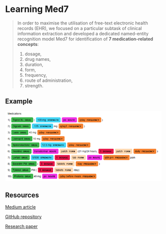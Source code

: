 # Learning Med7

> In order to maximise the utilisation of free-text electronic health records (EHR),
> we focused on a particular subtask of clinical information extraction and developed
> a dedicated named-entity recognition model Med7 for identification of
> **7 medication-related concepts**:
>
> 1. dosage,
> 1. drug names,
> 1. duration,
> 1. form,
> 1. frequency,
> 1. route of administration,
> 1. strength.

## Example

![Med7 NER tags](./images/med7-tags.png)

## Resources

[Medium article](https://medium.com/@kormilitzin/med7-clinical-information-extraction-system-in-python-and-spacy-5e6f68ab1c68)

[GitHub repository](https://github.com/kormilitzin/med7)

[Research paper](https://arxiv.org/abs/2003.01271)
